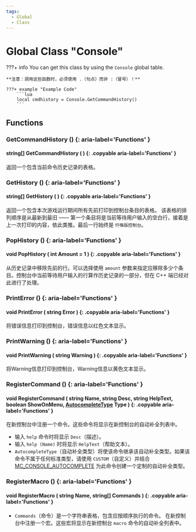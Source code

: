 ```yaml
---
tags:
  - Global
  - Class
---
```

# Global Class "Console"

???+ info
    You can get this class by using the `Console` global table.

    **注意：调用这些函数时，必须使用 .（句点）而非 :（冒号）！**
    
    ???+ example "Example Code"
        ```lua
        local cmdhistory = Console.GetCommandHistory()
        ```
        
        
## Functions

### GetCommandHistory () {: aria-label='Functions' }
#### string[] GetCommandHistory ( ) {: .copyable aria-label='Functions' }
返回一个包含当前命令历史记录的表格。

### GetHistory () {: aria-label='Functions' }
#### string[] GetHistory ( ) {: .copyable aria-label='Functions' }
返回一个包含本次游戏运行期间所有先前打印到控制台条目的表格。
该表格的排列顺序是从最新到最旧 —— 第一个条目将是当前等待用户输入的空白行，接着是上一次打印的内容，依此类推。最后一行始终是 `忏悔版控制台`。

### PopHistory () {: aria-label='Functions' }
#### void PopHistory ( int Amount = 1 ) {: .copyable aria-label='Functions' }
从历史记录中移除先前的行。可以选择使用 `amount` 参数来指定应移除多少个条目。控制台中当前等待用户输入的行算作历史记录的一部分，但在 C++ 端已经对此进行了处理。

### PrintError () {: aria-label='Functions' }
#### void PrintError ( string Error ) {: .copyable aria-label='Functions' }
将错误信息打印到控制台，错误信息以红色文本显示。

### PrintWarning () {: aria-label='Functions' }
#### void PrintWarning ( string Warning ) {: .copyable aria-label='Functions' }
将Warning信息打印到控制台，Warning信息以黄色文本显示。

### RegisterCommand () {: aria-label='Functions' }
#### void RegisterCommand ( string Name, string Desc, string HelpText, boolean ShowOnMenu, [AutocompleteType](enums/AutocompleteType.md) Type ) {: .copyable aria-label='Functions' }
在新控制台中注册一个命令。这些命令将显示在新控制台的自动补全列表中。
* 输入 `help` 命令时将显示 `Desc`（描述）。
* 输入 `help (Name)` 时将显示 `HelpText`（帮助文本）。
* `AutocompleteType`（自动补全类型）将使该命令继承该自动补全类型。如果该命令不属于任何标准类型，请使用 `CUSTOM`（自定义）并结合 [MC_CONSOLE_AUTOCOMPLETE](enums/ModCallbacks.md#mc_console_autocomplete) 为此命令创建一个定制的自动补全类型。

### RegisterMacro () {: aria-label='Functions' }
#### void RegisterMacro ( string Name, string[] Commands ) {: .copyable aria-label='Functions' }
* `Commands`（命令）是一个字符串表格，包含应按顺序执行的命令。
在新控制台中注册一个宏。这些宏将显示在新控制台 `macro` 命令的自动补全列表中。